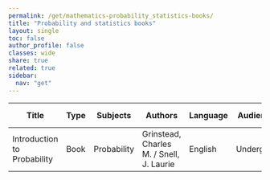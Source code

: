 ```yaml
---
permalink: /get/mathematics-probability_statistics-books/
title: "Probability and statistics books"
layout: single
toc: false
author_profile: false
classes: wide
share: true
related: true
sidebar:
  nav: "get"
---
```


| Title | Type | Subjects | Authors | Language | Audience | Reviews | URLs | Last checked | License |
|---|---|---|---|---|---|---|---|---|---|
| Introduction to Probability | Book | Probability | Grinstead,  Charles M. / Snell, J. Laurie | English | Undergrad |  | <a href="https://chance.dartmouth.edu/teaching_aids/books_articles/probability_book/amsbook.mac.pdf" target="_blank">PDF</a><br><a href="https://chance.dartmouth.edu/teaching_aids/books_articles/probability_book/book.html" target="_blank">Site</a> | 10/11/2023 | GNU Free Documentation License (FDL) |